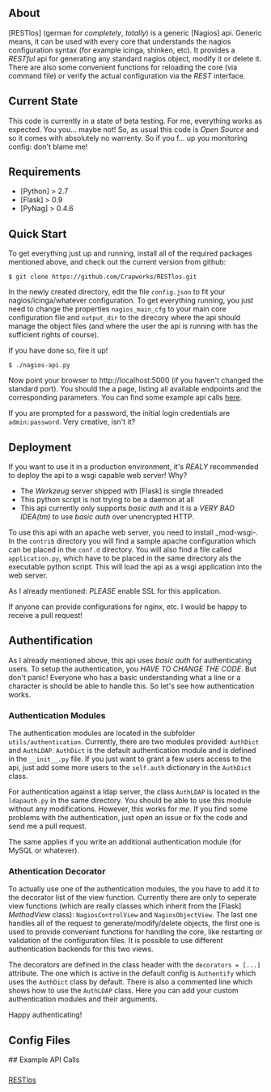 ## About

[RESTlos] \(german for _completely_, _totally_\) is a generic [Nagios] api. Generic means, it can be used with every core that understands the nagios configuration syntax (for example icinga, shinken, etc). It provides a _RESTful_ api for generating any standard nagios object, modify it or delete it. There are also some convenient functions for reloading the core (via command file) or verify the actual configuration via the _REST_ interface.

## Current State

This code is currently in a state of beta testing. For me, everything works as expected. You you... maybe not! So, as usual this code is _Open Source_ and so it comes with absolutely no warrenty. So if you f... up you monitoring config: don't blame me!

## Requirements

- [Python] > 2.7
- [Flask] > 0.9
- [PyNag] > 0.4.6

## Quick Start

To get everything just up and running, install all of the required packages mentioned above, and check out the current version from github:

```
$ git clone https://github.com/Crapworks/RESTlos.git
```

In the newly created directory, edit the file `config.json` to fit your nagios/icinga/whatever configuration. To get everything running, you just need to change the properties `nagios_main_cfg` to your main core configuration file and `output_dir` to the direcory where the api should manage the object files (and where the user the api is running with has the sufficient rights of course).

If you have done so, fire it up!

```
$ ./nagios-api.py
```

Now point your browser to http://localhost:5000 (if you haven't changed the standard port). You should the a page, listing all available endpoints and the corresponding parameters. You can find some example api calls [here](#Examples).

If you are prompted for a password, the initial login credentials are `admin:password`. Very creative, isn't it?

## Deployment

If you want to use it in a production environment, it's *REALY* recommended to deploy the api to a wsgi capable web server! Why?
- The _Werkzeug_ server shipped with [Flask] is single threaded
- This python script is not trying to be a daemon at all
- This api currently only supports _basic auth_ and it is a *VERY BAD IDEA(tm)* to use _basic auth_ over unencrypted HTTP.

To use this api with an apache web server, you need to install _mod-wsgi-. In the `contrib` directory you will find a sample apache configuration which can be placed in the `conf.d` directory. You will also find a file called `application.py`, which have to be placed in the same directory als the executable python script. This will load the api as a wsgi application into the web server.

As I already mentioned: *PLEASE* enable SSL for this application.

If anyone can provide configurations for nginx, etc. I would be happy to receive a pull request!

## Authentification

As I already mentioned above, this api uses _basic auth_ for authenticating users. To setup the authentication, you *HAVE TO CHANGE THE CODE*. But don't panic! Everyone who has a basic understanding what a line or a character is should be able to handle this. So let's see how authentication works.

### Authentication Modules

The authentication modules are located in the subfolder `utils/authentication`. Currently, there are two modules provided: `AuthDict` and `AuthLDAP`. `AuthDict` is the default authentication module and is defined in the `__init__.py` file. If you just want to grant a few users access to the api, just add some more users to the `self.auth` dictionary in the `AuthDict` class.

For authentication against a ldap server, the class `AuthLDAP` is located in the `ldapauth.py` in the same directory. You should be able to use this module without any modifications. However, this works for _me_. If you find some problems with the authentication, just open an issue or fix the code and send me a pull request.

The same applies if you write an additional authentication module (for MySQL or whatever).

### Athentication Decorator

To actually use one of the authentication modules, the you have to add it to the decorator list of the view function. Currently there are only to seperate view functions (which are really classes which inherit from the [Flask] _MethodView_ class): `NagiosControlView` and `NagiosObjectView`. The last one handles all of the request to generate/modify/delete objects, the first one is used to provide convenient functions for handling the core, like restarting or validation of the configuration files. It is possible to use different authentication backends for this two views.

The decorators are defined in the class header with the `decorators = [...]` attribute. The one which is active in the default config is `Authentify` which uses the `AuthDict` class by default. There is also a commented line which shows how to use the `AuthLDAP` class. Here you can add your custom authentication modules and their arguments.

Happy authenticating!

## Config Files

<a name='Examples'/>
## Example API Calls

### 

[RESTlos](https://github.com/Crapworks/RESTlos)

